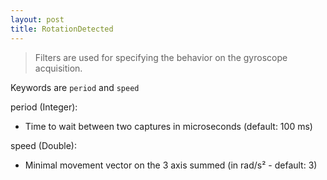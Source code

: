 ```yaml
---
layout: post
title: RotationDetected
---
```


> Filters are used for specifying the behavior on the gyroscope acquisition.

Keywords are `period` and `speed`

period (Integer):

- Time to wait between two captures in microseconds (default: 100 ms)

speed (Double):

- Minimal movement vector on the 3 axis summed (in rad/s² - default: 3)

